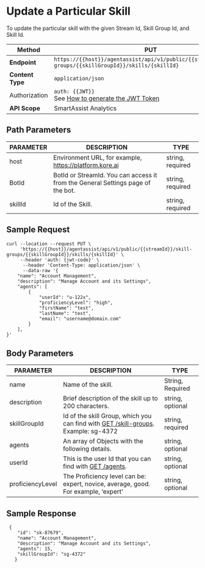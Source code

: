 # Update a Particular Skill

To update the particular skill with the given Stream Id, Skill Group Id, and Skill Id.

| **Method**     | PUT                                                                                        |
|------------|-------------------------------------------------------------------------------------------|
| **Endpoint**   | `https://{{host}}/agentassist/api/v1/public/{{streamId}}/skill-groups/{{skillGroupId}}/skills/{skillId}` |
| **Content Type** | `application/json`                                                                         |
| Authorization | `auth: {{JWT}}` <br>See [How to generate the JWT Token](../automation/api-introduction.md#generating-the-jwt-token) |
| **API Scope**  | SmartAssist Analytics                                                                      |

## Path Parameters

| **PARAMETER** | **DESCRIPTION**                                                         | **TYPE**          |
|-----------|---------------------------------------------------------------------|---------------|
| host      | Environment URL, for example, https://platform.kore.ai          | string, required |
| BotId     | BotId or StreamId. You can access it from the General Settings page of the bot. | string, required |
| skillId   | Id of the Skill.                                                   | string, required |

## Sample Request

```
curl --location --request PUT \
     'https://{{host}}/agentassist/api/v1/public/{{streamId}}/skill-groups/{{skillGroupId}}/skills/{skillId}' \
     --header 'auth: {jwt-code}' \
      --header 'Content-Type: application/json' \
      --data-raw '{
    "name": "Account Management",
    "description": "Manage Account and its Settings",
    "agents": [
        {
            "userId": "u-122x",
            "proficiencyLevel": "high",
            "firstName": "test",
            "lastName": "test",
            "email": "username@domain.com"
        }
    ],
}'
```

## Body Parameters

| **PARAMETER**       | **DESCRIPTION**                                                                                   | **TYPE**            |
|-----------------|-----------------------------------------------------------------------------------------------|-----------------|
| name            | Name of the skill.                                                                            | String, Required |
| description     | Brief description of the skill up to 200 characters.                                          | string, optional |
| skillGroupId    | Id of the skill Group, which you can find with [GET /skill-groups](../contact-center/get-a-skill-group.md). Example: sg-4372 | string, required |
| agents          | An array of Objects with the following details.                                               | string, optional |
| userId          | This is the user Id that you can find with [GET /agents](../contact-center/list-all-agents.md).     | string, optional |
| proficiencyLevel| The Proficiency level can be: expert, novice, average, good. For example, ‘expert’               | string, optional |

## Sample Response

```
 {
    "id": "sk-87679",
    "name": "Account Management",
    "description": "Manage Account and its Settings",
    "agents": 15,
    "skillGroupId": "sg-4372"
   }
```